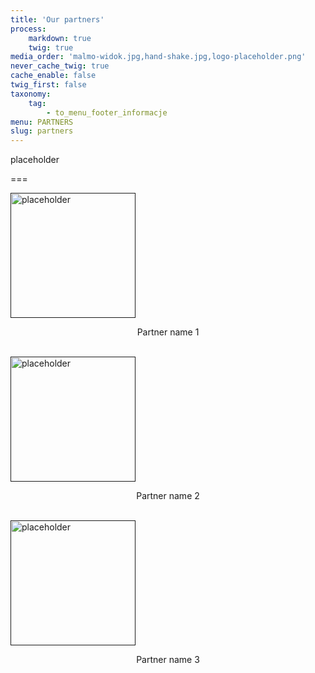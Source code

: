 ```yaml
---
title: 'Our partners'
process:
    markdown: true
    twig: true
media_order: 'malmo-widok.jpg,hand-shake.jpg,logo-placeholder.png'
never_cache_twig: true
cache_enable: false
twig_first: false
taxonomy:
    tag:
        - to_menu_footer_informacje
menu: PARTNERS
slug: partners
---
```


placeholder

===
<div id="partnersBox">
    <div class = "partners">
        <a href=""> <img src="/eu/user/pages/06.partnerzy/logo-placeholder.png" alt="placeholder" style="width:200px;border:none"> </a> <br>
        <p style="text-align:center"> Partner name 1 </p> <br>
        <a href=""> <img src="/eu/user/pages/06.partnerzy/logo-placeholder.png" alt="placeholder" style="width:200px;border:none"> </a> <br>
        <p style="text-align:center"> Partner name 2 </p> <br>
        <a href=""> <img src="/eu/user/pages/06.partnerzy/logo-placeholder.png" alt="placeholder" style="width:200px;border:none"> </a> <br>
        <p style="text-align:center"> Partner name 3 </p> <br>
    </div>
</div>